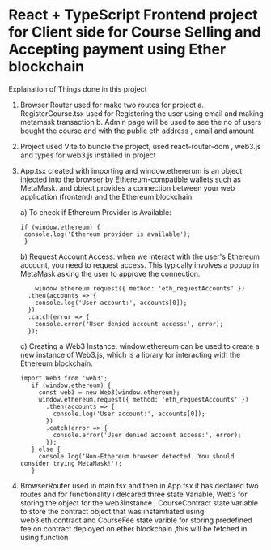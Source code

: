 # React + TypeScript Frontend project for Client side for Course Selling and Accepting payment using Ether blockchain

Explanation of Things done in this project

1. Browser Router used for make two routes for project
   a. RegisterCourse.tsx used for Registering the user using email and making metamask transaction
   b. Admin page will be used to see the no of users bought the course and with the public eth address , email and amount
2. Project used Vite to bundle the project, used react-router-dom , web3.js and types for web3.js installed in project
3. App.tsx created with importing and window.ethererum is an object injected into the browser by Ethereum-compatible wallets such as MetaMask.
   and object provides a connection between your web application (frontend) and the Ethereum blockchain

   a) To check if Ethereum Provider is Available:

   ```
   if (window.ethereum) {
    console.log('Ethereum provider is available');
    }
   ```

   b) Request Account Access: when we interact with the user's Ethereum account, you need to request access. This typically involves a popup in MetaMask asking the user to approve the connection.

   ```
       window.ethereum.request({ method: 'eth_requestAccounts' })
     .then(accounts => {
       console.log('User account:', accounts[0]);
     })
     .catch(error => {
       console.error('User denied account access:', error);
     });
   ```

   c) Creating a Web3 Instance: window.ethereum can be used to create a new instance of Web3.js, which is a library for interacting with the Ethereum blockchain.

   ```
   import Web3 from 'web3';
      if (window.ethereum) {
        const web3 = new Web3(window.ethereum);
        window.ethereum.request({ method: 'eth_requestAccounts' })
          .then(accounts => {
            console.log('User account:', accounts[0]);
          })
          .catch(error => {
            console.error('User denied account access:', error);
          });
      } else {
        console.log('Non-Ethereum browser detected. You should consider trying MetaMask!');
      }
   ```

4. BrowserRouter used in main.tsx and then in App.tsx it has declared two routes and for functionality i delcared three
   state Variable, Web3 for storing the object for the web3Instance , CourseContract state variable to store the contract object that
   was instanitiated using web3.eth.contract and CourseFee state varible for storing predefined fee on contract deployed on ether blockchain ,this will be fetched in using function

